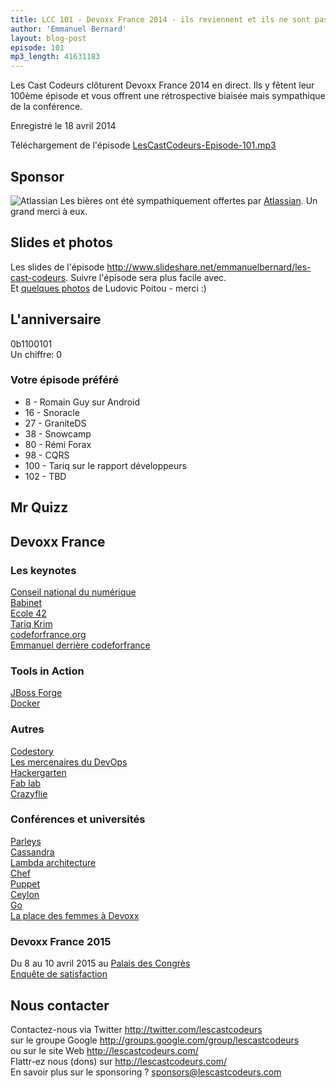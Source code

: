 ```yaml
---
title: LCC 101 - Devoxx France 2014 - ils reviennent et ils ne sont pas contents !
author: 'Emmanuel Bernard'
layout: blog-post
episode: 101
mp3_length: 41631183
---
```

Les Cast Codeurs clôturent Devoxx France 2014 en direct.
Ils y fêtent leur 100ème épisode et vous offrent une rétrospective
biaisée mais sympathique de la conférence.

Enregistré le 18 avril 2014

Téléchargement de l'épisode [LesCastCodeurs-Episode-101.mp3](http://traffic.libsyn.com/lescastcodeurs/LesCastCodeurs-Episode-101.mp3)  

## Sponsor

<p class="sponsor">
<img src="/images/promo/sponsors/atlassian-200px.png" alt="Atlassian" />
Les bières ont été sympathiquement offertes par <a href="http://atlassian.fr">Atlassian</a>.
Un grand merci à eux.
</p>

## Slides et photos

Les slides de l'épisode <http://www.slideshare.net/emmanuelbernard/les-cast-codeurs>. Suivre l'épisode sera plus facile avec.  
Et [quelques photos](https://plus.google.com/u/0/photos/+LudovicPoitou/albums/6004849482391177409) de Ludovic Poitou - merci :)

## L'anniversaire

0b1100101  
Un chiffre: 0  

### Votre épisode préféré

* 8 - Romain Guy sur Android
* 16 - Snoracle
* 27 - GraniteDS
* 38 - Snowcamp
* 80 - Rémi Forax
* 98 - CQRS
* 100 - Tariq sur le rapport développeurs
* 102 - TBD

## Mr Quizz

## Devoxx France

### Les keynotes

[Conseil national du numérique](http://www.cnnumerique.fr/)  
[Babinet](http://www.gillesbabinet.com)  
[Ecole 42](http://www.42.fr)  
[Tariq Krim](https://twitter.com/tariqkrim)  
[codeforfrance.org](http://codeforfrance.org)  
[Emmanuel derrière codeforfrance](http://emmanuelbernard.com/blog/2014/04/17/codeforfrance-chiche/)  
### Tools in Action

[JBoss Forge](http://forge.jboss.org)  
[Docker](http://docker.io)  

### Autres

[Codestory](http://www.code-story.net/)  
[Les mercenaires du DevOps](http://www.devopsmercenaries.org)  
[Hackergarten](http://hackergarten.net)  
[Fab lab](https://en.wikipedia.org/wiki/Fab_lab)  
[Crazyflie](http://www.bitcraze.se/2014/04/bitcraze-at-devoxx-france/)  

### Conférences et universités

[Parleys](http://parleys.com/)  
[Cassandra](https://cassandra.apache.org)  
[Lambda architecture](http://lambda-architecture.net)  
[Chef](http://www.getchef.com/chef/)  
[Puppet](http://puppetlabs.com)  
[Ceylon](http://ceylon-lang.org)  
[Go](http://golang.org)  
[La place des femmes à Devoxx](http://www.devoxx.fr/2014/04/la-place-des-femmes-a-devoxx-france/)  

### Devoxx France 2015

Du 8 au 10 avril 2015 au [Palais des Congrès](http://www.devoxx.fr/2014/04/devoxx-france-2015-sera-au-palais-des-congres/)  
[Enquête de satisfaction](http://www.devoxx.fr/2014/04/enquete-de-satisfaction-2014/)  

## Nous contacter

Contactez-nous via Twitter <http://twitter.com/lescastcodeurs>  
sur le groupe Google <http://groups.google.com/group/lescastcodeurs>  
ou sur le site Web <http://lescastcodeurs.com/>  
Flattr-ez nous (dons) sur <http://lescastcodeurs.com/>  
En savoir plus sur le sponsoring ? sponsors@lescastcodeurs.com
